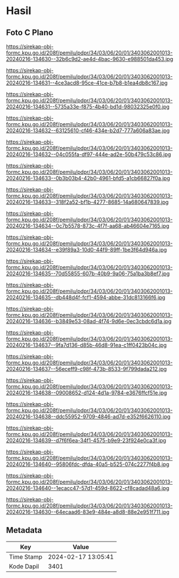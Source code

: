 # Hasil

## Foto C Plano

https://sirekap-obj-formc.kpu.go.id/208f/pemilu/pdpr/34/03/06/20/01/3403062001013-20240216-134630--32b6c9d2-ae4d-4bac-9630-e988501da453.jpg

https://sirekap-obj-formc.kpu.go.id/208f/pemilu/pdpr/34/03/06/20/01/3403062001013-20240216-134631--4ce3acd8-95ce-41ce-b7b8-b1ea4db8c167.jpg

https://sirekap-obj-formc.kpu.go.id/208f/pemilu/pdpr/34/03/06/20/01/3403062001013-20240216-134631--5735a33e-f875-4b40-bd1d-98032325e0f0.jpg

https://sirekap-obj-formc.kpu.go.id/208f/pemilu/pdpr/34/03/06/20/01/3403062001013-20240216-134632--63125610-cf46-434e-b2d7-777a606a83ae.jpg

https://sirekap-obj-formc.kpu.go.id/208f/pemilu/pdpr/34/03/06/20/01/3403062001013-20240216-134632--04c055fa-df97-444e-ad2e-50b479c53c86.jpg

https://sirekap-obj-formc.kpu.go.id/208f/pemilu/pdpr/34/03/06/20/01/3403062001013-20240216-134633--0b3b03b4-42b0-4961-bfd5-a1cb66827f0a.jpg

https://sirekap-obj-formc.kpu.go.id/208f/pemilu/pdpr/34/03/06/20/01/3403062001013-20240216-134633--318f2a52-bf1b-4277-8685-14a680647839.jpg

https://sirekap-obj-formc.kpu.go.id/208f/pemilu/pdpr/34/03/06/20/01/3403062001013-20240216-134634--0c7b5578-873c-4f7f-aa68-ab46604e7165.jpg

https://sirekap-obj-formc.kpu.go.id/208f/pemilu/pdpr/34/03/06/20/01/3403062001013-20240216-134634--e39f89a3-10d0-44f9-89ff-1be3f64d946a.jpg

https://sirekap-obj-formc.kpu.go.id/208f/pemilu/pdpr/34/03/06/20/01/3403062001013-20240216-134635--70d55855-607b-40b9-9a06-75a1ba3b8ef7.jpg

https://sirekap-obj-formc.kpu.go.id/208f/pemilu/pdpr/34/03/06/20/01/3403062001013-20240216-134635--db448d4f-fcf1-4594-abbe-31dc813166f6.jpg

https://sirekap-obj-formc.kpu.go.id/208f/pemilu/pdpr/34/03/06/20/01/3403062001013-20240216-134636--b3849e53-08ad-4f74-9d6e-0ec3cbdc6d1a.jpg

https://sirekap-obj-formc.kpu.go.id/208f/pemilu/pdpr/34/03/06/20/01/3403062001013-20240216-134637--9fa7d136-d85b-46d8-91ea-c1ff0423b04c.jpg

https://sirekap-obj-formc.kpu.go.id/208f/pemilu/pdpr/34/03/06/20/01/3403062001013-20240216-134637--56eceff9-c98f-473b-8533-9f799dada212.jpg

https://sirekap-obj-formc.kpu.go.id/208f/pemilu/pdpr/34/03/06/20/01/3403062001013-20240216-134638--09008652-d124-4d1a-9784-e3676ffcf51e.jpg

https://sirekap-obj-formc.kpu.go.id/208f/pemilu/pdpr/34/03/06/20/01/3403062001013-20240216-134638--ddc55952-9709-4846-ad7d-e352f6626110.jpg

https://sirekap-obj-formc.kpu.go.id/208f/pemilu/pdpr/34/03/06/20/01/3403062001013-20240216-134639--d7f6f6ea-34f1-4575-b9e9-23f924e0ca3f.jpg

https://sirekap-obj-formc.kpu.go.id/208f/pemilu/pdpr/34/03/06/20/01/3403062001013-20240216-134640--95806fdc-dfda-40a5-b525-074c2277f4b8.jpg

https://sirekap-obj-formc.kpu.go.id/208f/pemilu/pdpr/34/03/06/20/01/3403062001013-20240216-134640--1ecacc47-57d1-459d-8622-cf8cadad48a6.jpg

https://sirekap-obj-formc.kpu.go.id/208f/pemilu/pdpr/34/03/06/20/01/3403062001013-20240216-134630--64ecaad6-83e9-484e-a8d8-88e2e951f711.jpg


## Metadata

| Key        | Value               |
| ---------- | ------------------- |
| Time Stamp | 2024-02-17 13:05:41 |
| Kode Dapil | 3401                |



